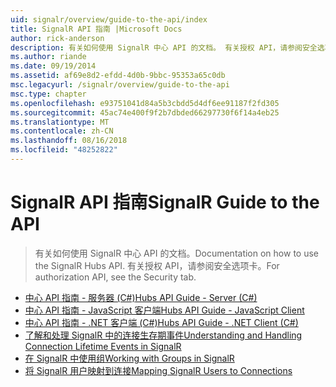 ```yaml
---
uid: signalr/overview/guide-to-the-api/index
title: SignalR API 指南 |Microsoft Docs
author: rick-anderson
description: 有关如何使用 SignalR 中心 API 的文档。 有关授权 API，请参阅安全选项卡。
ms.author: riande
ms.date: 09/19/2014
ms.assetid: af69e8d2-efdd-4d0b-9bbc-95353a65c0db
msc.legacyurl: /signalr/overview/guide-to-the-api
msc.type: chapter
ms.openlocfilehash: e93751041d84a5b3cbdd5d4df6ee91187f2fd305
ms.sourcegitcommit: 45ac74e400f9f2b7dbded66297730f6f14a4eb25
ms.translationtype: MT
ms.contentlocale: zh-CN
ms.lasthandoff: 08/16/2018
ms.locfileid: "48252822"
---
```

<a name="signalr-guide-to-the-api"></a><span data-ttu-id="a711a-104">SignalR API 指南</span><span class="sxs-lookup"><span data-stu-id="a711a-104">SignalR Guide to the API</span></span>
====================
> <span data-ttu-id="a711a-105">有关如何使用 SignalR 中心 API 的文档。</span><span class="sxs-lookup"><span data-stu-id="a711a-105">Documentation on how to use the SignalR Hubs API.</span></span> <span data-ttu-id="a711a-106">有关授权 API，请参阅安全选项卡。</span><span class="sxs-lookup"><span data-stu-id="a711a-106">For authorization API, see the Security tab.</span></span>


- [<span data-ttu-id="a711a-107">中心 API 指南 - 服务器 (C#)</span><span class="sxs-lookup"><span data-stu-id="a711a-107">Hubs API Guide - Server (C#)</span></span>](hubs-api-guide-server.md)
- [<span data-ttu-id="a711a-108">中心 API 指南 - JavaScript 客户端</span><span class="sxs-lookup"><span data-stu-id="a711a-108">Hubs API Guide - JavaScript Client</span></span>](hubs-api-guide-javascript-client.md)
- [<span data-ttu-id="a711a-109">中心 API 指南 - .NET 客户端 (C#)</span><span class="sxs-lookup"><span data-stu-id="a711a-109">Hubs API Guide - .NET Client (C#)</span></span>](hubs-api-guide-net-client.md)
- [<span data-ttu-id="a711a-110">了解和处理 SignalR 中的连接生存期事件</span><span class="sxs-lookup"><span data-stu-id="a711a-110">Understanding and Handling Connection Lifetime Events in SignalR</span></span>](handling-connection-lifetime-events.md)
- [<span data-ttu-id="a711a-111">在 SignalR 中使用组</span><span class="sxs-lookup"><span data-stu-id="a711a-111">Working with Groups in SignalR</span></span>](working-with-groups.md)
- [<span data-ttu-id="a711a-112">将 SignalR 用户映射到连接</span><span class="sxs-lookup"><span data-stu-id="a711a-112">Mapping SignalR Users to Connections</span></span>](mapping-users-to-connections.md)
